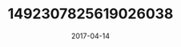 ---
title: "1492307825619026038"
image: "2017-04-14 06.56.17 1492307825619026038_46248401"
date: "2017-04-14"
type: "photo"
---